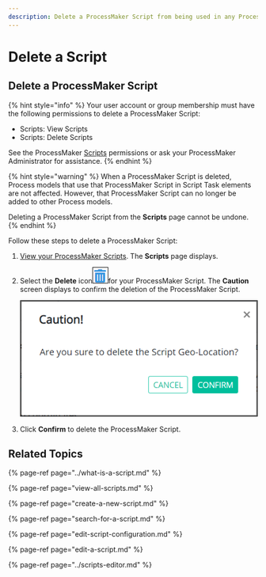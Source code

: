 ```yaml
---
description: Delete a ProcessMaker Script from being used in any Process.
---
```


# Delete a Script

## Delete a ProcessMaker Script

{% hint style="info" %}
Your user account or group membership must have the following permissions to delete a ProcessMaker Script:

* Scripts: View Scripts
* Scripts: Delete Scripts

See the ProcessMaker [Scripts](../../../processmaker-administration/permission-descriptions-for-users-and-groups.md#scripts) permissions or ask your ProcessMaker Administrator for assistance.
{% endhint %}

{% hint style="warning" %}
When a ProcessMaker Script is deleted, Process models that use that ProcessMaker Script in Script Task elements are not affected. However, that ProcessMaker Script can no longer be added to other Process models.

Deleting a ProcessMaker Script from the **Scripts** page cannot be undone.
{% endhint %}

Follow these steps to delete a ProcessMaker Script:

1. [View your ProcessMaker Scripts](view-all-scripts.md). The **Scripts** page displays.
2. Select the **Delete** icon![](../../../.gitbook/assets/trash-icon-process-modeler-processes.png)for your ProcessMaker Script. The **Caution** screen displays to confirm the deletion of the ProcessMaker Script.  

   ![](../../../.gitbook/assets/caution-script-removal-screen-processes.png)

3. Click **Confirm** to delete the ProcessMaker Script.

## Related Topics

{% page-ref page="../what-is-a-script.md" %}

{% page-ref page="view-all-scripts.md" %}

{% page-ref page="create-a-new-script.md" %}

{% page-ref page="search-for-a-script.md" %}

{% page-ref page="edit-script-configuration.md" %}

{% page-ref page="edit-a-script.md" %}

{% page-ref page="../scripts-editor.md" %}

